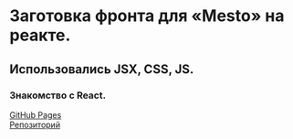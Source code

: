 # Заготовка фронта для «Mesto» на реакте.
## Использовались JSX, CSS, JS.
### Знакомство с React.
[GitHub Pages](https://nikshov.github.io/mesto-react/)  
[Репозиторий](https://github.com/Nikshov/mesto-react.git)
